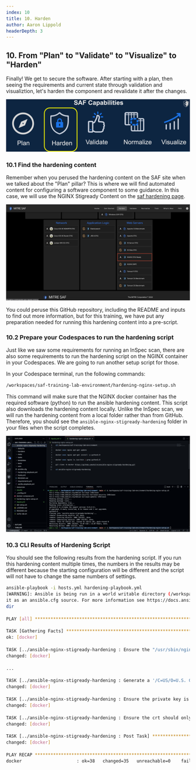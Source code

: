 ```yaml
---
index: 10
title: 10. Harden
author: Aaron Lippold
headerDepth: 3
---
```


## 10. From "Plan" to "Validate" to "Visualize" to "Harden"

Finally! We get to secure the software. After starting with a plan, then seeing the requirements and current state through validation and visualiztion, let's harden the component and revalidate it after the changes.

![Alt text](../../assets/img/SAF_Capabilities_Harden.png)

### 10.1 Find the hardening content

Remember when you perused the hardening content on the SAF site when we talked about the "Plan" pillar? This is where we will find automated content for configuring a software component to some guidance. In this case, we will use the NGINX Stigready Content on the [saf hardening page](https://saf.mitre.org/#/harden).

![Alt text](../../assets/img/SAF_Site_Harden_NGINX.png)

You could peruse this GitHub repository, including the README and inputs to find out more information, but for this training, we have put any preparation needed for running this hardening content into a pre-script.

### 10.2 Prepare your Codespaces to run the hardening script

Just like we saw some requirements for running an InSpec scan, there are also some requirements to run the hardening script on the NGINX container in your Codespaces. We are going to run another setup script for those. 

In your Codespace terminal, run the following commands:

```sh
/workspaces/saf-training-lab-environment/hardening-nginx-setup.sh
```

This command will make sure that the NGINX docker container has the required software (python) to run the ansible hardening content. This script also downloads the hardening content locally. Unlike the InSpec scan, we will run the hardening content from a local folder rather than from GitHub. Therefore, you should see the `ansible-nginx-stigready-hardening` folder in your files when the script completes.

![Alt text](../../assets/img/Codespaces_Hardening_Files.png)


### 10.3 CLI Results of Hardening Script

You should see the following results from the hardening script. If you run this hardening content multiple times, the numbers in the results may be different because the starting configuration will be different and the script will not have to change the same numbers of settings.

```sh
ansible-playbook -i hosts.yml hardening-playbook.yml 
[WARNING]: Ansible is being run in a world writable directory (/workspaces/saf-training-lab-environment/ansible-nginx-stigready-hardening), ignoring
it as an ansible.cfg source. For more information see https://docs.ansible.com/ansible/devel/reference_appendices/config.html#cfg-in-world-writable-
dir

PLAY [all] ******************************************************************************************************************************************

TASK [Gathering Facts] ******************************************************************************************************************************
ok: [docker]

TASK [../ansible-nginx-stigready-hardening : Ensure the "/usr/sbin/nginx" binary is not worldwide read- or writeable] *******************************
changed: [docker]

...

TASK [../ansible-nginx-stigready-hardening : Generate a '/C=US/O=U.S. Government/OU=DoD/CN=DoD' self-signed ssl certificate and key] ****************
changed: [docker]

TASK [../ansible-nginx-stigready-hardening : Ensure the private key is only readable by 'root'] *****************************************************
changed: [docker]

TASK [../ansible-nginx-stigready-hardening : Ensure the crt should only be readable by 'root'] ******************************************************
changed: [docker]

TASK [../ansible-nginx-stigready-hardening : Post Task] *********************************************************************************************
changed: [docker]

PLAY RECAP ******************************************************************************************************************************************
docker                     : ok=38   changed=35   unreachable=0    failed=0    skipped=0    rescued=0    ignored=0  
```